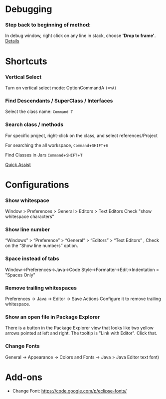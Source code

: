 # Debugging

### Step back to beginning of method:
In debug window, right click on any line in stack, choose **'Drop to frame'**. [Details](http://stackoverflow.com/questions/4864917/is-it-possible-to-go-back-in-java-eclipse-debugger-like-dragging-the-arrow-in)

# Shortcuts

### Vertical Select
Turn on vertical select mode: OptionCommandA `(⌘⌥A)` 

### Find Descendants / SuperClass / Interfaces
Select the class name: `Command T` 

### Search class / methods
For specific project, right-click on the class, and select references/Project

For searching the all workspace, `Command`+`SHIFT`+`G`

Find Classes in Jars
`Command`+`SHIFT`+`T`

[Quick Assist](http://help.eclipse.org/luna/topic/org.eclipse.jdt.doc.user/reference/ref-java-editor-quickassist.htm)

# Configurations

### Show whitespace
Window > Preferences > General > Editors > Text Editors
Check "show whitespace characters"

### Show line number
“Windows” > “Preference” > “General” > “Editors” > “Text Editors” , 
Check on the “Show line numbers” option.


### Space instead of tabs
Window->Preferences->Java->Code Style->Formatter->Edit->Indentation = "Spaces Only"


### Remove trailing whitespaces
Preferences -> Java -> Editor -> Save Actions
Configure it to remove trailing whitespace.

### Show an open file in Package Explorer
There is a button in the Package Explorer view that looks like two yellow arrows pointed at left and right. The tooltip is "Link with Editor". Click that.

### Change Fonts
General → Appearance → Colors and Fonts → Java > Java Editor text font)

# Add-ons

* Change Font: https://code.google.com/p/eclipse-fonts/
